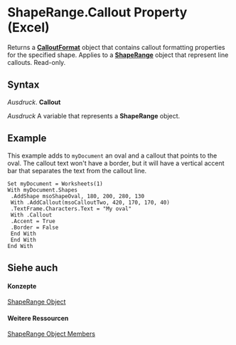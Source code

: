 
# ShapeRange.Callout Property (Excel)

Returns a  **[CalloutFormat](d9d7d279-04ef-dbee-23cd-ddd606ed917d.md)** object that contains callout formatting properties for the specified shape. Applies to a **[ShapeRange](e1b8229c-73a0-4a77-5e00-4bcec9032260.md)** object that represent line callouts. Read-only.


## Syntax

 _Ausdruck_. **Callout**

 _Ausdruck_ A variable that represents a **ShapeRange** object.


## Example

This example adds to  `myDocument` an oval and a callout that points to the oval. The callout text won't have a border, but it will have a vertical accent bar that separates the text from the callout line.


```
Set myDocument = Worksheets(1) 
With myDocument.Shapes 
 .AddShape msoShapeOval, 180, 200, 280, 130 
 With .AddCallout(msoCalloutTwo, 420, 170, 170, 40) 
 .TextFrame.Characters.Text = "My oval" 
 With .Callout 
 .Accent = True 
 .Border = False 
 End With 
 End With 
End With
```


## Siehe auch


#### Konzepte


[ShapeRange Object](e1b8229c-73a0-4a77-5e00-4bcec9032260.md)
#### Weitere Ressourcen


[ShapeRange Object Members](http://msdn.microsoft.com/library/1d1950c5-32ac-dfc0-8c19-07159a29a2a0%28Office.15%29.aspx)